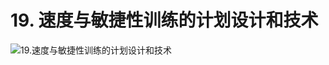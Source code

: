 # 19. 速度与敏捷性训练的计划设计和技术

![19.速度与敏捷性训练的计划设计和技术](https://fxpby.oss-cn-beijing.aliyuncs.com/blogImg/workout/cscs/19.%E9%80%9F%E5%BA%A6%E4%B8%8E%E6%95%8F%E6%8D%B7%E6%80%A7%E8%AE%AD%E7%BB%83%E7%9A%84%E8%AE%A1%E5%88%92%E8%AE%BE%E8%AE%A1%E5%92%8C%E6%8A%80%E6%9C%AF.png)

